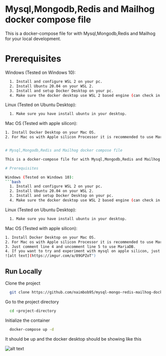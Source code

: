 
# Mysql,Mongodb,Redis and Mailhog docker compose file

This is a docker-compose file for with Mysql,Mongodb,Redis and Mailhog for your local development.

# Prerequisites

Windows (Tested on Windows 10):
```bash
  1. Install and configure WSL 2 on your pc.
  2. Install Ubuntu 20.04 on your WSL 2.
  3. Install and setup Docker Desktop on your pc.
  4. Make sure the docker desktop use WSL 2 based engine (can check in Settings>General).
```

Linux (Tested on Ubuntu Desktop):
```bash
  1. Make sure you have install ubuntu in your desktop.
```

Mac OS (Tested with apple silicon):
```bash
1. Install Docker Desktop on your Mac OS.
2. For Mac os with Apple silicon Processor it is recommended to use MariaDB 10.5.8


# Mysql,Mongodb,Redis and Mailhog docker compose file

This is a docker-compose file for with Mysql,Mongodb,Redis and Mailhog for your local development.

# Prerequisites

Windows (Tested on Windows 10):
```bash
  1. Install and configure WSL 2 on your pc.
  2. Install Ubuntu 20.04 on your WSL 2.
  3. Install and setup Docker Desktop on your pc.
  4. Make sure the docker desktop use WSL 2 based engine (can check in Settings>General).
```

Linux (Tested on Ubuntu Desktop):
```bash
  1. Make sure you have install ubuntu in your desktop.
```

Mac OS (Tested with apple silicon):
```bash
1. Install Docker Desktop on your Mac OS.
2. For Mac os with Apple silicon Processor it is recommended to use MariaDB 10.5.8
3. Just comment line 4 and uncomment line 5 to use MariaDB.
4. If you want to try and experiment with mysql on apple silicon, just add "platform: linux/x86_64" on top of line 4.
![alt text](https://imgur.com/a/89GPZoT")
```




## Run Locally

Clone the project

```bash
  git clone https://github.com/naimbob95/mysql-mongo-redis-mailhog-dockerfile.git
```

Go to the project directory

```bash
  cd <project-directory
```

Initialize the container

```bash
  docker-compose up -d
```

It should be up and the docker desktop should be showing like this

![alt text]("ss1.png")


  
